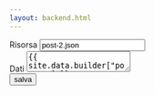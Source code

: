 ```yaml
---
layout: backend.html
---
```

<form action="https://script.google.com/macros/s/AKfycbx4x-jvzx35vZAUiKHzkeB3hHCbqBPbaR09UD78_o3UtTGaqIM/dev" method="post">
<input type="hidden" name="key" value="post-2.json" />
<div>
<label>Risorsa</label> <input type="text" name="resource" value="post-2.json" />
</div>
<div>
  <label>Dati</label> <textarea name="data">{{ site.data.builder["post-1"] }}</textarea>
</div>
<div class="text-center">
  <button name="data" type="submit" class="btn btn-primary">salva</textarea>
</div>
  
</form>
